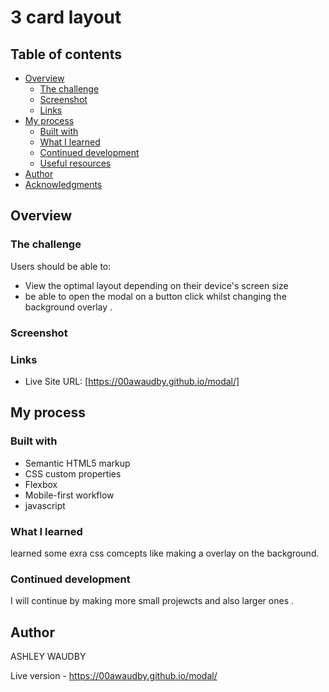 # 3 card layout
 

## Table of contents

- [Overview](#overview)
  - [The challenge](#the-challenge)
  - [Screenshot](#screenshot)
  - [Links](#links)
- [My process](#my-process)
  - [Built with](#built-with)
  - [What I learned](#what-i-learned)
  - [Continued development](#continued-development)
  - [Useful resources](#useful-resources)
- [Author](#author)
- [Acknowledgments](#acknowledgments)



## Overview

### The challenge

Users should be able to:

- View the optimal layout depending on their device's screen size
- be able to open the modal on a button click whilst changing the background overlay .

### Screenshot









### Links


- Live Site URL: [https://00awaudby.github.io/modal/]

## My process

### Built with

- Semantic HTML5 markup
- CSS custom properties
- Flexbox
- Mobile-first workflow
- javascript


### What I learned

learned some exra css comcepts like making a overlay on the background.


### Continued development

I will continue by making more small projewcts and also larger ones .


## Author
 ASHLEY WAUDBY








Live version - https://00awaudby.github.io/modal/
